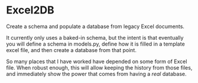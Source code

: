 Excel2DB
========

Create a schema and populate a database from legacy Excel documents.

It currently only uses a baked-in schema, but the intent is that eventually
you will define a schema in models.py, define how it is filled in a template
excel file, and then create a database from that point.

So many places that I have worked have depended on some form of Excel file.
When robust enough, this will allow keeping the history from those files, and 
immediately show the power that comes from having a _real_ database. 
